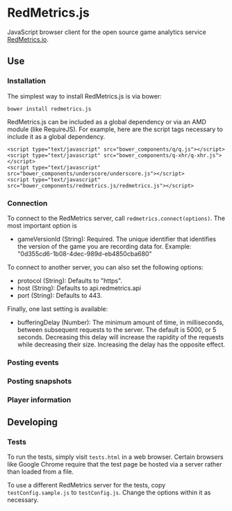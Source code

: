 # RedMetrics.js

JavaScript browser client for the open source game analytics service [RedMetrics.io](https://redmetrics.io).


## Use

### Installation

The simplest way to install RedMetrics.js is via bower:

```
bower install redmetrics.js
```

RedMetrics.js can be included as a global dependency or via an AMD module (like RequireJS). For example, here are the script tags necessary to include it as a global dependency.

```
<script type="text/javascript" src="bower_components/q/q.js"></script>
<script type="text/javascript" src="bower_components/q-xhr/q-xhr.js"></script>
<script type="text/javascript" src="bower_components/underscore/underscore.js"></script>
<script type="text/javascript" src="bower_components/redmetrics.js/redmetrics.js"></script>
```

### Connection 

To connect to the RedMetrics server, call `redmetrics.connect(options)`. The most important option is

* gameVersionId (String): Required. The unique identifier that identifies the version of the game you are recording data for. Example: "0d355cd6-1b08-4dec-989d-eb4850cba680" 

To connect to another server, you can also set the following options:

* protocol (String): Defaults to "https". 
* host (String): Defaults to api.redmetrics.api
* port (String): Defaults to 443.

Finally, one last setting is available:

* bufferingDelay (Number): The minimum amount of time, in milliseconds, between subsequent requests to the server. The default is 5000, or 5 seconds. Decreasing this delay will increase the rapidity of the requests while decreasing their size. Increasing the delay has the opposite effect.


### Posting events


### Posting snapshots


### Player information



## Developing

### Tests

To run the tests, simply visit `tests.html` in a web browser. Certain browsers like Google Chrome require that the test page be hosted via a server rather than loaded from a file.

To use a different RedMetrics server for the tests, copy `testConfig.sample.js` to `testConfig.js`. Change the options within it as necessary.
